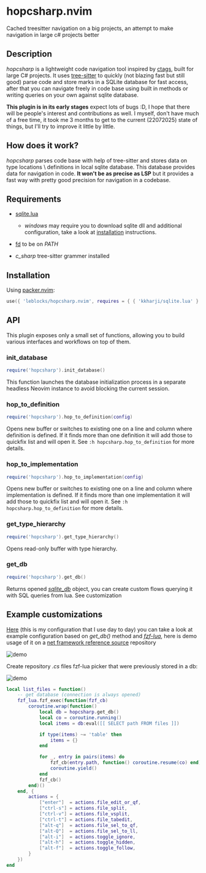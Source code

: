 # hopcsharp.nvim

Cached treesitter navigation on a big projects, an attempt to make navigation in large c# projects better

## Description

_hopcsharp_ is a lightweight code navigation tool inspired by [ctags](https://github.com/universal-ctags/ctags), built
for large C# projects. It uses [tree-sitter](https://tree-sitter.github.io/tree-sitter/) to quickly (not blazing fast
but still good) parse code and store marks in a SQLite database for fast access, after that you can navigate freely in
code base using built in methods or writing queries on your own against sqlite database.

__This plugin is in its early stages__ expect lots of bugs :D, I hope that there will be people's interest and
contributions as well. I myself, don't have much of a free time, it took me 3 months to get to the current (22072025)
state of things, but I'll try to improve it little by little.

## How does it work?

_hopcsharp_ parses code base with help of tree-sitter and stores data on type locations \ definitions
in local sqlite database. This database provides data for navigation in code. __It won't be as precise as LSP__
but it provides a fast way with pretty good precision for navigation in a codebase.

## Requirements

* [sqlite.lua](https://github.com/kkharji/sqlite.lua)
    * _windows_ may require you to download sqlite dll and additional configuration, take a look at [installation](https://github.com/kkharji/sqlite.lua?tab=readme-ov-file#-installation)
    instructions.

* [fd](https://github.com/sharkdp/fd) to be on _PATH_
* _c_sharp_ tree-sitter grammer installed

## Installation

Using [packer.nvim](https://github.com/wbthomason/packer.nvim):

```lua
use({ 'leblocks/hopcsharp.nvim', requires = { { 'kkharji/sqlite.lua' } } })
```

## API
This plugin exposes only a small set of functions, allowing you to build various interfaces and workflows on top of them.

### init_database

```lua
require('hopcsharp').init_database()
```
This function launches the database initialization process in a separate headless Neovim instance to avoid blocking the
current session.

### hop_to_definition

```lua
require('hopcsharp').hop_to_definition(config)
```

Opens new buffer or switches to existing one on a line and column where definition is defined. If it finds more than
one definition it will add those to quickfix list and will open it. See `:h hopcsharp.hop_to_definition` for more details.

### hop_to_implementation

```lua
require('hopcsharp').hop_to_implementation(config)
```

Opens new buffer or switches to existing one on a line and column where implementation is defined. If it finds more than
one implementation it will add those to quickfix list and will open it. See `:h hopcsharp.hop_to_definition` for more details.

### get_type_hierarchy

```lua
require('hopcsharp').get_type_hierarchy()
```

Opens read-only buffer with type hierarchy.

### get_db

```lua
require('hopcsharp').get_db()
```

Returns opened _[sqlite_db](https://github.com/kkharji/sqlite.lua/blob/50092d60feb242602d7578398c6eb53b4a8ffe7b/doc/sqlite.txt#L76)_ object, you can create custom flows querying it with SQL queries from lua. See customization

## Example customizations

[Here](https://github.com/leblocks/dotfiles/blob/master/packages/neovim/config/lua/plugins/hopcsharp.lua) (this is my
configuration that I use day to day) you can take a look at example configuration based on _get_db()_ method and _[fzf-lua](https://github.com/ibhagwan/fzf-lua)_,
here is demo usage of it on a [net framework reference source](https://github.com/microsoft/referencesource) repository

![demo](https://media2.giphy.com/media/v1.Y2lkPTc5MGI3NjExODhzM2JnMTc1eGZ0ajB5cjFvNXF5ZDV1aDFkbG5saWhwcGo4a3o2ZSZlcD12MV9pbnRlcm5hbF9naWZfYnlfaWQmY3Q9Zw/HXFp3DblkKtrcOBn8J/giphy.gif)

Create repository _.cs_ files fzf-lua picker that were previously stored in a db:

![demo](https://media.giphy.com/media/jvaFNuMIKjvHsACiBM/giphy.gif)

```lua
local list_files = function()
    -- get database (connection is always opened)
    fzf_lua.fzf_exec(function(fzf_cb)
        coroutine.wrap(function()
            local db = hopcsharp.get_db()
            local co = coroutine.running()
            local items = db:eval([[ SELECT path FROM files ]])

            if type(items) ~= 'table' then
                items = {}
            end

            for _, entry in pairs(items) do
                fzf_cb(entry.path, function() coroutine.resume(co) end)
                coroutine.yield()
            end
            fzf_cb()
        end)()
    end, {
        actions = {
            ["enter"]  = actions.file_edit_or_qf,
            ["ctrl-s"] = actions.file_split,
            ["ctrl-v"] = actions.file_vsplit,
            ["ctrl-t"] = actions.file_tabedit,
            ["alt-q"]  = actions.file_sel_to_qf,
            ["alt-Q"]  = actions.file_sel_to_ll,
            ["alt-i"]  = actions.toggle_ignore,
            ["alt-h"]  = actions.toggle_hidden,
            ["alt-f"]  = actions.toggle_follow,
        }
    })
end
```

